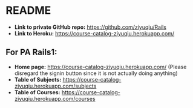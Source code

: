 # README

* **Link to private GitHub repo:** https://github.com/ziyuqiu/Rails
* **Link to Heroku:** https://course-catalog-ziyuqiu.herokuapp.com/

## For PA Rails1:
* **Home page:** https://course-catalog-ziyuqiu.herokuapp.com/
	(Please disregard the signin button since it is not actually doing anything)
* **Table of Subjects:** https://course-catalog-ziyuqiu.herokuapp.com/subjects
* **Table of Courses:** https://course-catalog-ziyuqiu.herokuapp.com/courses